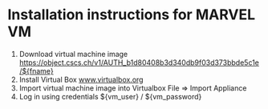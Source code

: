 # Installation instructions for MARVEL VM

 1. Download virtual machine image
    https://object.cscs.ch/v1/AUTH_b1d80408b3d340db9f03d373bbde5c1e/${fname}
 2. Install Virtual Box
    www.virtualbox.org
 3. Import virtual machine image into Virtualbox
    File => Import Appliance
 4. Log in using credentials ${vm_user} / ${vm_password}
